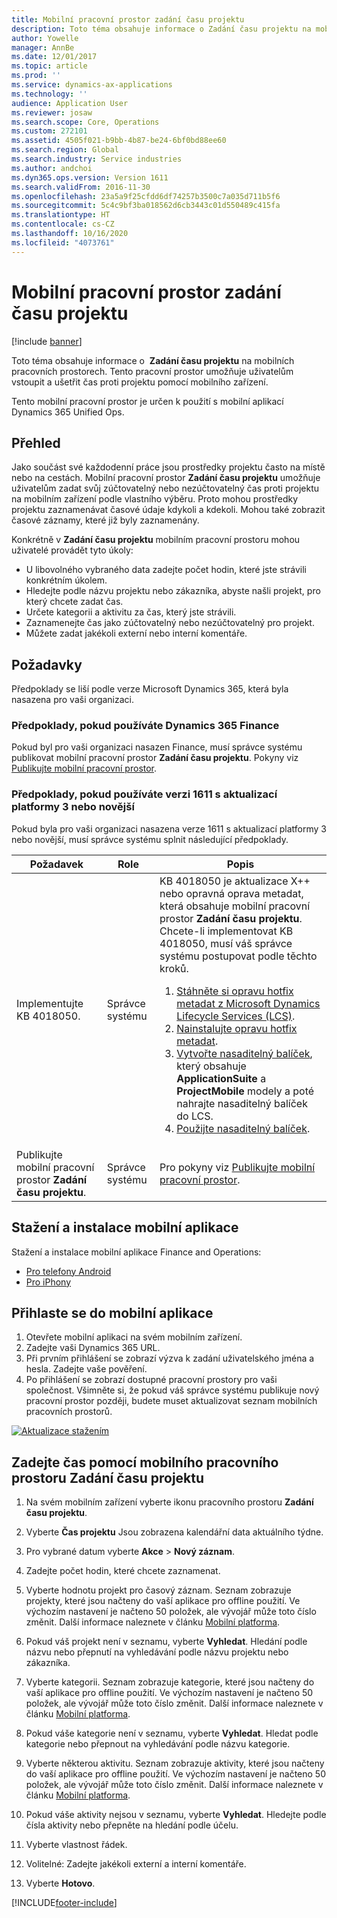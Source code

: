 ```yaml
---
title: Mobilní pracovní prostor zadání času projektu
description: Toto téma obsahuje informace o Zadání času projektu na mobilních pracovních prostorech. Tento pracovní prostor umožňuje uživatelům vstoupit a ušetřit čas proti projektu pomocí mobilního zařízení.
author: Yowelle
manager: AnnBe
ms.date: 12/01/2017
ms.topic: article
ms.prod: ''
ms.service: dynamics-ax-applications
ms.technology: ''
audience: Application User
ms.reviewer: josaw
ms.search.scope: Core, Operations
ms.custom: 272101
ms.assetid: 4505f021-b9bb-4b87-be24-6bf0bd88ee60
ms.search.region: Global
ms.search.industry: Service industries
ms.author: andchoi
ms.dyn365.ops.version: Version 1611
ms.search.validFrom: 2016-11-30
ms.openlocfilehash: 23a5a9f25cfdd6df74257b3500c7a035d711b5f6
ms.sourcegitcommit: 5c4c9bf3ba018562d6cb3443c01d550489c415fa
ms.translationtype: HT
ms.contentlocale: cs-CZ
ms.lasthandoff: 10/16/2020
ms.locfileid: "4073761"
---
```

# <a name="project-time-entry-mobile-workspace"></a>Mobilní pracovní prostor zadání času projektu

[!include [banner](../includes/banner.md)]

Toto téma obsahuje informace o  **Zadání času projektu** na mobilních pracovních prostorech. Tento pracovní prostor umožňuje uživatelům vstoupit a ušetřit čas proti projektu pomocí mobilního zařízení.

Tento mobilní pracovní prostor je určen k použití s mobilní aplikací Dynamics 365 Unified Ops. 

## <a name="overview"></a>Přehled
Jako součást své každodenní práce jsou prostředky projektu často na místě nebo na cestách. Mobilní pracovní prostor **Zadání času projektu** umožňuje uživatelům zadat svůj zúčtovatelný nebo nezúčtovatelný čas proti projektu na mobilním zařízení podle vlastního výběru. Proto mohou prostředky projektu zaznamenávat časové údaje kdykoli a kdekoli. Mohou také zobrazit časové záznamy, které již byly zaznamenány. 

Konkrétně v **Zadání času projektu** mobilním pracovní prostoru mohou uživatelé provádět tyto úkoly:

-   U libovolného vybraného data zadejte počet hodin, které jste strávili konkrétním úkolem.
-   Hledejte podle názvu projektu nebo zákazníka, abyste našli projekt, pro který chcete zadat čas.
-   Určete kategorii a aktivitu za čas, který jste strávili.
-   Zaznamenejte čas jako zúčtovatelný nebo nezúčtovatelný pro projekt.
-   Můžete zadat jakékoli externí nebo interní komentáře.

## <a name="prerequisites"></a>Požadavky
Předpoklady se liší podle verze Microsoft Dynamics 365, která byla nasazena pro vaši organizaci.

### <a name="prerequisites-if-you-use-dynamics-365-finance"></a>Předpoklady, pokud používáte Dynamics 365 Finance
Pokud byl pro vaši organizaci nasazen Finance, musí správce systému publikovat mobilní pracovní prostor **Zadání času projektu**. Pokyny viz [Publikujte mobilní pracovní prostor](https://docs.microsoft.com/dynamics365/fin-ops-core/dev-itpro/mobile-apps/publish-mobile-workspace).

### <a name="prerequisites-if-you-use-version-1611-with-platform-update-3-or-later"></a>Předpoklady, pokud používáte verzi 1611 s aktualizací platformy 3 nebo novější
Pokud byla pro vaši organizaci nasazena verze 1611 s aktualizací platformy 3 nebo novější, musí správce systému splnit následující předpoklady. 

<table>
<thead>
<tr class="header">
<th>Požadavek</th>
<th>Role</th>
<th>Popis</th>
</tr>
</thead>
<tbody>
<tr class="odd">

<td>Implementujte KB 4018050.</td>
<td>Správce systému</td>
<td>KB 4018050 je aktualizace X++ nebo opravná oprava metadat, která obsahuje mobilní pracovní prostor <strong>Zadání času projektu</strong>. Chcete-li implementovat KB 4018050, musí váš správce systému postupovat podle těchto kroků.
<ol>
<li><a href="https://docs.microsoft.com/dynamics365/fin-ops-core/dev-itpro/migration-upgrade/download-hotfix-lcs">Stáhněte si opravu hotfix metadat z Microsoft Dynamics Lifecycle Services (LCS)</a>.</li>
<li><a href="https://docs.microsoft.com/dynamics365/fin-ops-core/dev-itpro/migration-upgrade/install-metadata-hotfix-package">Nainstalujte opravu hotfix metadat</a>.</li>
<li><a href="https://docs.microsoft.com/dynamics365/fin-ops-core/dev-itpro/deployment/create-apply-deployable-package">Vytvořte nasaditelný balíček</a>, který obsahuje <strong>ApplicationSuite</strong> a <strong>ProjectMobile</strong> modely a poté nahrajte nasaditelný balíček do LCS.</li>
<li><a href="https://docs.microsoft.com/dynamics365/fin-ops-core/dev-itpro/deployment/apply-deployable-package-system">Použijte nasaditelný balíček</a>.</li>

</ol></td>
</tr>
<tr class="even">
<td>Publikujte mobilní pracovní prostor <strong>Zadání času projektu</strong>.</td>
<td>Správce systému</td>
<td>Pro pokyny viz <a href="https://docs.microsoft.com/dynamics365/fin-ops-core/dev-itpro/mobile-apps/publish-mobile-workspace">Publikujte mobilní pracovní prostor</a>.</td>
</tr>
</tbody>
</table>

## <a name="download-and-install-the-mobile-app"></a>Stažení a instalace mobilní aplikace

Stažení a instalace mobilní aplikace Finance and Operations:

-   [Pro telefony Android](https://go.microsoft.com/fwlink/?linkid=850662)
-   [Pro iPhony](https://go.microsoft.com/fwlink/?linkid=850663)

## <a name="sign-in-to-the-mobile-app"></a>Přihlaste se do mobilní aplikace
1.  Otevřete mobilní aplikaci na svém mobilním zařízení.
2.  Zadejte vaši Dynamics 365 URL.
3.  Při prvním přihlášení se zobrazí výzva k zadání uživatelského jména a hesla. Zadejte vaše pověření.
4.  Po přihlášení se zobrazí dostupné pracovní prostory pro vaši společnost. Všimněte si, že pokud váš správce systému publikuje nový pracovní prostor později, budete muset aktualizovat seznam mobilních pracovních prostorů.

[![Aktualizace stažením](./media/pull-to-refresh-list-of-workspaces-183x300.png)](./media/pull-to-refresh-list-of-workspaces.png)

## <a name="enter-time-by-using-the-project-time-entry-mobile-workspace"></a>Zadejte čas pomocí mobilního pracovního prostoru Zadání času projektu
1.  Na svém mobilním zařízení vyberte ikonu pracovního prostoru **Zadání času projektu**.
2.  Vyberte **Čas projektu** Jsou zobrazena kalendářní data aktuálního týdne.
3.  Pro vybrané datum vyberte **Akce** &gt; **Nový záznam**.
4.  Zadejte počet hodin, které chcete zaznamenat.
5.  Vyberte hodnotu projekt pro časový záznam. Seznam zobrazuje projekty, které jsou načteny do vaší aplikace pro offline použití. Ve výchozím nastavení je načteno 50 položek, ale vývojář může toto číslo změnit. Další informace naleznete v článku [Mobilní platforma](https://docs.microsoft.com/dynamics365/fin-ops-core/dev-itpro/mobile-apps/mobile-app-home-page).
6.  Pokud váš projekt není v seznamu, vyberte **Vyhledat**. Hledání podle názvu nebo přepnutí na vyhledávání podle názvu projektu nebo zákazníka.
7.  Vyberte kategorii. Seznam zobrazuje kategorie, které jsou načteny do vaší aplikace pro offline použití. Ve výchozím nastavení je načteno 50 položek, ale vývojář může toto číslo změnit. Další informace naleznete v článku [Mobilní platforma](https://docs.microsoft.com/dynamics365/fin-ops-core/dev-itpro/mobile-apps/mobile-app-home-page).
8.  Pokud váše kategorie není v seznamu, vyberte **Vyhledat**. Hledat podle kategorie nebo přepnout na vyhledávání podle názvu kategorie.
9.  Vyberte některou aktivitu. Seznam zobrazuje aktivity, které jsou načteny do vaší aplikace pro offline použití. Ve výchozím nastavení je načteno 50 položek, ale vývojář může toto číslo změnit. Další informace naleznete v článku [Mobilní platforma](https://docs.microsoft.com/dynamics365/fin-ops-core/dev-itpro/mobile-apps/mobile-app-home-page).
10. Pokud váše aktivity nejsou v seznamu, vyberte **Vyhledat**. Hledejte podle čísla aktivity nebo přepněte na hledání podle účelu.

11. Vyberte vlastnost řádek.
12. Volitelné: Zadejte jakékoli externí a interní komentáře.
13. Vyberte **Hotovo**.


[!INCLUDE[footer-include](../includes/footer-banner.md)]